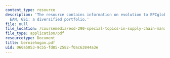 ```yaml
---
content_type: resource
description: 'The resource contains information on evolution to EPCglobal, UCC and
  EAN, GS1: a diversified portfolio.'
file: null
file_location: /coursemedia/esd-290-special-topics-in-supply-chain-management-spring-2005/060a50539c55fd852582f0ac63844a3e_berniehogan.pdf
file_type: application/pdf
resourcetype: Document
title: berniehogan.pdf
uid: 060a5053-9c55-fd85-2582-f0ac63844a3e
---
```

